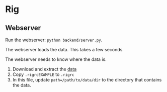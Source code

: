 # Rig

## Webserver

Run the webserver: `python backend/server.py`.

The webserver loads the data. This takes a few seconds.

The webserver needs to know where the data is.

1. Download and extract the [data](https://nlesc.sharepoint.com/sites/sherlock/_layouts/15/Group.aspx?GroupId=6aad52c4-7dfc-4076-9772-4f9c9180bde2&AppId=Files&id=%2Fsites%2Fsherlock%2FShared%20Documents%2Fdatasets%2Fenron-rig)
2. Copy `.rigrcEXAMPLE` to `.rigrc`
3. In this file, update `path=/path/to/data/dir` to the directory that  contains the data.
